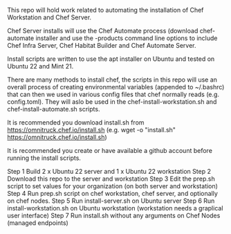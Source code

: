 This repo will hold work related to automating the installation of Chef Workstation and Chef Server. 

Chef Server installs will use the Chef Automate process (download chef-automate installer and use the -products 
command line options to include Chef Infra Server, Chef Habitat Builder and Chef Automate Server. 

Install scripts are written to use the apt installer on Ubuntu and tested on Ubuntu 22 and Mint 21.

There are many methods to install chef, the scripts in this repo will use an overall process of creating 
environmental variables (appended to ~/.bashrc) that can then we used in various config files that chef 
normally reads (e.g. config.toml). They will aslo be used in the chef-install-workstation.sh and chef-install-automate.sh 
scripts. 

It is recommended you download install.sh from https://omnitruck.chef.io/install.sh (e.g. wget -o "install.sh" https://omnitruck.chef.io/install.sh)

It is recommended you create or have available a github account before running the install scripts. 

Step 1 Build 2 x Ubuntu 22 server and 1 x Ubuntu 22 workstation
Step 2 Download this repo to the server and workstation
Step 3 Edit the prep.sh script to set values for your organization (on both server and workstation)
Step 4 Run prep.sh script on chef workstation, chef server, and optionally on chef nodes.
Step 5 Run install-server.sh on Ubuntu server
Step 6 Run install-workstation.sh on Ubuntu workstation (workstation needs a graplical user interface)
Step 7 Run install.sh without any arguments on Chef Nodes (managed endpoints)
